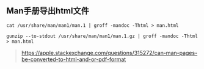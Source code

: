 ## Man手册导出html文件
```shell
cat /usr/share/man/man1/man.1 | groff -mandoc -Thtml > man.html
```

```shell
gunzip --to-stdout /usr/share/man/man1/man.1.gz | groff -mandoc -Thtml > man.html
```
> https://apple.stackexchange.com/questions/315272/can-man-pages-be-converted-to-html-and-or-pdf-format
